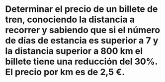 # Determinar el precio de un billete de tren, conociendo la distancia a recorrer y sabiendo que si el número de días de estancia es superior a 7 y la distancia superior a 800 km el billete tiene una reducción del 30%. El precio por km es de 2,5 €.
